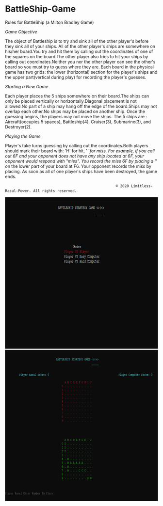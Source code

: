 # BattleShip-Game
Rules for BattleShip (a Milton Bradley Game)

_Game Objective_

 The object of Battleship is to try and sink all of the other player's before they sink all of your ships. All of the other player's ships are somewhere on his/her board.You try and hit them by calling out the coordinates of one of the squares on the board.The other player also tries to hit your ships by calling out coordinates.Neither you nor the other player can see the other's board so you must try to guess where they are.  Each board in the physical game has two grids:  the lower (horizontal) section for the player's ships and the upper part(vertical during play) for recording the player's guesses.
 
 _Starting a New Game_
 
 Each player places the 5 ships somewhere on their board.The ships can only be placed vertically or horizontally.Diagonal placement is not allowed.No part of a ship may hang off the edge of the board.Ships may not overlap each other.No ships may be placed on another ship.
 Once the guessing begins, the players may not move the ships.
 The 5 ships are : Aircraft(occupies 5 spaces), Battleship(4), Cruiser(3), Submarine(3), and Destroyer(2).
 
 _Playing the Game_
 
 Player's take turns guessing by calling out the coordinates.Both players should mark their board with: 'H' for hit, '*' for miss. For example, if you call out 6F and your opponent does not have any ship located at 6F, your opponent would respond with \"miss\".  You record the miss 6F by placing a '*'  on the lower part of your board at F6.  Your opponent records the miss by placing.
 As soon as all of one player's ships have been destroyed, the game ends.
 
                                                       © 2020 Limitless-Rasul-Power. All rights reserved.
<img src="Images/BattleShip Menu (2).PNG" width="600px" height="500px"> <img src="Images/BattleShip Game (3).PNG" width="600px" height="500px"> 
